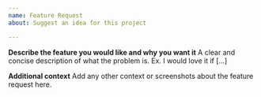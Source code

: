 ```yaml
---
name: Feature Request
about: Suggest an idea for this project

---
```


**Describe the feature you would like and why you want it**
A clear and concise description of what the problem is. Ex. I would love it if [...]

**Additional context**
Add any other context or screenshots about the feature request here.
